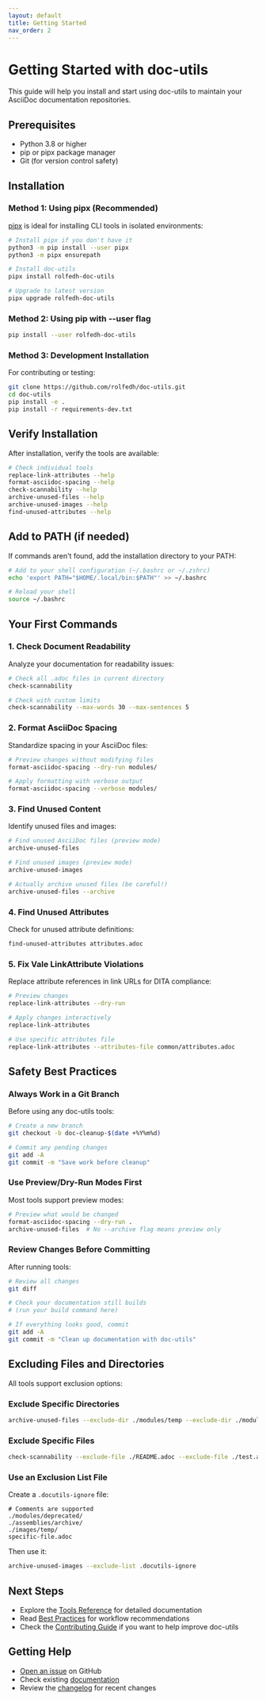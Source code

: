```yaml
---
layout: default
title: Getting Started
nav_order: 2
---
```


# Getting Started with doc-utils

This guide will help you install and start using doc-utils to maintain your AsciiDoc documentation repositories.

## Prerequisites

- Python 3.8 or higher
- pip or pipx package manager
- Git (for version control safety)

## Installation

### Method 1: Using pipx (Recommended)

[pipx](https://pypa.github.io/pipx/) is ideal for installing CLI tools in isolated environments:

```bash
# Install pipx if you don't have it
python3 -m pip install --user pipx
python3 -m pipx ensurepath

# Install doc-utils
pipx install rolfedh-doc-utils

# Upgrade to latest version
pipx upgrade rolfedh-doc-utils
```

### Method 2: Using pip with --user flag

```bash
pip install --user rolfedh-doc-utils
```

### Method 3: Development Installation

For contributing or testing:

```bash
git clone https://github.com/rolfedh/doc-utils.git
cd doc-utils
pip install -e .
pip install -r requirements-dev.txt
```

## Verify Installation

After installation, verify the tools are available:

```bash
# Check individual tools
replace-link-attributes --help
format-asciidoc-spacing --help
check-scannability --help
archive-unused-files --help
archive-unused-images --help
find-unused-attributes --help
```

## Add to PATH (if needed)

If commands aren't found, add the installation directory to your PATH:

```bash
# Add to your shell configuration (~/.bashrc or ~/.zshrc)
echo 'export PATH="$HOME/.local/bin:$PATH"' >> ~/.bashrc

# Reload your shell
source ~/.bashrc
```

## Your First Commands

### 1. Check Document Readability

Analyze your documentation for readability issues:

```bash
# Check all .adoc files in current directory
check-scannability

# Check with custom limits
check-scannability --max-words 30 --max-sentences 5
```

### 2. Format AsciiDoc Spacing

Standardize spacing in your AsciiDoc files:

```bash
# Preview changes without modifying files
format-asciidoc-spacing --dry-run modules/

# Apply formatting with verbose output
format-asciidoc-spacing --verbose modules/
```

### 3. Find Unused Content

Identify unused files and images:

```bash
# Find unused AsciiDoc files (preview mode)
archive-unused-files

# Find unused images (preview mode)
archive-unused-images

# Actually archive unused files (be careful!)
archive-unused-files --archive
```

### 4. Find Unused Attributes

Check for unused attribute definitions:

```bash
find-unused-attributes attributes.adoc
```

### 5. Fix Vale LinkAttribute Violations

Replace attribute references in link URLs for DITA compliance:

```bash
# Preview changes
replace-link-attributes --dry-run

# Apply changes interactively
replace-link-attributes

# Use specific attributes file
replace-link-attributes --attributes-file common/attributes.adoc
```

## Safety Best Practices

### Always Work in a Git Branch

Before using any doc-utils tools:

```bash
# Create a new branch
git checkout -b doc-cleanup-$(date +%Y%m%d)

# Commit any pending changes
git add -A
git commit -m "Save work before cleanup"
```

### Use Preview/Dry-Run Modes First

Most tools support preview modes:

```bash
# Preview what would be changed
format-asciidoc-spacing --dry-run .
archive-unused-files  # No --archive flag means preview only
```

### Review Changes Before Committing

After running tools:

```bash
# Review all changes
git diff

# Check your documentation still builds
# (run your build command here)

# If everything looks good, commit
git add -A
git commit -m "Clean up documentation with doc-utils"
```

## Excluding Files and Directories

All tools support exclusion options:

### Exclude Specific Directories

```bash
archive-unused-files --exclude-dir ./modules/temp --exclude-dir ./modules/old
```

### Exclude Specific Files

```bash
check-scannability --exclude-file ./README.adoc --exclude-file ./test.adoc
```

### Use an Exclusion List File

Create a `.docutils-ignore` file:

```
# Comments are supported
./modules/deprecated/
./assemblies/archive/
./images/temp/
specific-file.adoc
```

Then use it:

```bash
archive-unused-images --exclude-list .docutils-ignore
```

## Next Steps

- Explore the [Tools Reference](/doc-utils/tools/) for detailed documentation
- Read [Best Practices](/doc-utils/best-practices) for workflow recommendations
- Check the [Contributing Guide](/doc-utils/contributing) if you want to help improve doc-utils

## Getting Help

- [Open an issue](https://github.com/rolfedh/doc-utils/issues) on GitHub
- Check existing [documentation](https://github.com/rolfedh/doc-utils#readme)
- Review the [changelog](https://github.com/rolfedh/doc-utils/blob/main/CHANGELOG.md) for recent changes